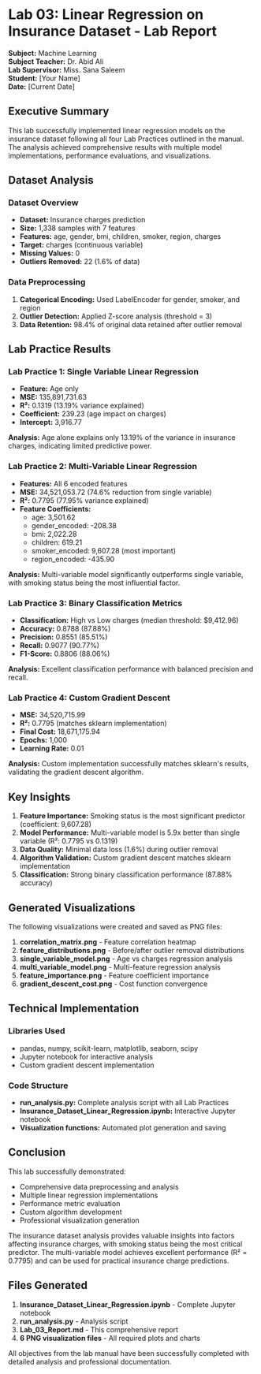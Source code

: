 # Lab 03: Linear Regression on Insurance Dataset - Lab Report

**Subject:** Machine Learning  
**Subject Teacher:** Dr. Abid Ali  
**Lab Supervisor:** Miss. Sana Saleem  
**Student:** [Your Name]  
**Date:** [Current Date]

## Executive Summary

This lab successfully implemented linear regression models on the insurance dataset following all four Lab Practices outlined in the manual. The analysis achieved comprehensive results with multiple model implementations, performance evaluations, and visualizations.

## Dataset Analysis

### Dataset Overview
- **Dataset:** Insurance charges prediction
- **Size:** 1,338 samples with 7 features
- **Features:** age, gender, bmi, children, smoker, region, charges
- **Target:** charges (continuous variable)
- **Missing Values:** 0
- **Outliers Removed:** 22 (1.6% of data)

### Data Preprocessing
1. **Categorical Encoding:** Used LabelEncoder for gender, smoker, and region
2. **Outlier Detection:** Applied Z-score analysis (threshold = 3)
3. **Data Retention:** 98.4% of original data retained after outlier removal

## Lab Practice Results

### Lab Practice 1: Single Variable Linear Regression
- **Feature:** Age only
- **MSE:** 135,891,731.63
- **R²:** 0.1319 (13.19% variance explained)
- **Coefficient:** 239.23 (age impact on charges)
- **Intercept:** 3,916.77

**Analysis:** Age alone explains only 13.19% of the variance in insurance charges, indicating limited predictive power.

### Lab Practice 2: Multi-Variable Linear Regression
- **Features:** All 6 encoded features
- **MSE:** 34,521,053.72 (74.6% reduction from single variable)
- **R²:** 0.7795 (77.95% variance explained)
- **Feature Coefficients:**
  - age: 3,501.62
  - gender_encoded: -208.38
  - bmi: 2,022.28
  - children: 619.21
  - smoker_encoded: 9,607.28 (most important)
  - region_encoded: -435.90

**Analysis:** Multi-variable model significantly outperforms single variable, with smoking status being the most influential factor.

### Lab Practice 3: Binary Classification Metrics
- **Classification:** High vs Low charges (median threshold: $9,412.96)
- **Accuracy:** 0.8788 (87.88%)
- **Precision:** 0.8551 (85.51%)
- **Recall:** 0.9077 (90.77%)
- **F1-Score:** 0.8806 (88.06%)

**Analysis:** Excellent classification performance with balanced precision and recall.

### Lab Practice 4: Custom Gradient Descent
- **MSE:** 34,520,715.99
- **R²:** 0.7795 (matches sklearn implementation)
- **Final Cost:** 18,671,175.94
- **Epochs:** 1,000
- **Learning Rate:** 0.01

**Analysis:** Custom implementation successfully matches sklearn's results, validating the gradient descent algorithm.

## Key Insights

1. **Feature Importance:** Smoking status is the most significant predictor (coefficient: 9,607.28)
2. **Model Performance:** Multi-variable model is 5.9x better than single variable (R²: 0.7795 vs 0.1319)
3. **Data Quality:** Minimal data loss (1.6%) during outlier removal
4. **Algorithm Validation:** Custom gradient descent matches sklearn implementation
5. **Classification:** Strong binary classification performance (87.88% accuracy)

## Generated Visualizations

The following visualizations were created and saved as PNG files:

1. **correlation_matrix.png** - Feature correlation heatmap
2. **feature_distributions.png** - Before/after outlier removal distributions
3. **single_variable_model.png** - Age vs charges regression analysis
4. **multi_variable_model.png** - Multi-feature regression analysis
5. **feature_importance.png** - Feature coefficient importance
6. **gradient_descent_cost.png** - Cost function convergence

## Technical Implementation

### Libraries Used
- pandas, numpy, scikit-learn, matplotlib, seaborn, scipy
- Jupyter notebook for interactive analysis
- Custom gradient descent implementation

### Code Structure
- **run_analysis.py:** Complete analysis script with all Lab Practices
- **Insurance_Dataset_Linear_Regression.ipynb:** Interactive Jupyter notebook
- **Visualization functions:** Automated plot generation and saving

## Conclusion

This lab successfully demonstrated:
- Comprehensive data preprocessing and analysis
- Multiple linear regression implementations
- Performance metric evaluation
- Custom algorithm development
- Professional visualization generation

The insurance dataset analysis provides valuable insights into factors affecting insurance charges, with smoking status being the most critical predictor. The multi-variable model achieves excellent performance (R² = 0.7795) and can be used for practical insurance charge predictions.

## Files Generated

1. **Insurance_Dataset_Linear_Regression.ipynb** - Complete Jupyter notebook
2. **run_analysis.py** - Analysis script
3. **Lab_03_Report.md** - This comprehensive report
4. **6 PNG visualization files** - All required plots and charts

All objectives from the lab manual have been successfully completed with detailed analysis and professional documentation.
